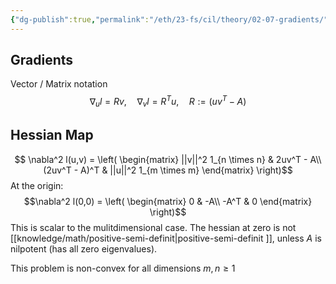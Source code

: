 ```yaml
---
{"dg-publish":true,"permalink":"/eth/23-fs/cil/theory/02-07-gradients/","tags":["eth/cil/theory"],"created":"","updated":""}
---
```


## Gradients

Vector / Matrix notation
$$\nabla_u l = Rv, \quad \nabla_vl = R^Tu, \quad R := (uv^T - A) $$
## Hessian Map
$$ \nabla^2 l(u,v) = \left( \begin{matrix}
					||v||^2 1_{n \times n} & 2uv^T - A\\
					(2uv^T - A)^T & ||u||^2 1_{m \times m}
					\end{matrix} \right)$$
At the origin:
$$\nabla^2 l(0,0) = \left( \begin{matrix}
					0 & -A\\
					-A^T & 0
					\end{matrix} \right)$$
This is scalar to the mulitdimensional case. The hessian at zero is not [[knowledge/math/positive-semi-definit\|positive-semi-definit ]], unless $A$ is nilpotent (has all zero eigenvalues).

This problem is non-convex for all dimensions $m,n \geq 1$
